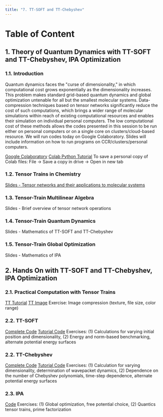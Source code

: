 ```yaml
---
title: "7. TT-SOFT and TT-Chebyshev"
---
```


<a name="toc"></a>
# Table of Content


## 1. Theory of Quantum Dynamics with TT-SOFT and TT-Chebyshev, IPA Optimization

### 1.1. Introduction

Quantum dynamics faces the "curse of dimensionality," in which computational cost grows exponentially as the dimensionality increases. 
This problem makes standard grid-based quantum dynamics and global optimization untenable for all but the smallest molecular systems. 
Data-compression techniques based on tensor networks significantly reduce the cost of such computations, which brings a wider range of molecular 
simulations within reach of existing computational resources and enables their simulation on individual personal computers.
The low computational cost of these methods allows the codes presented in this session to be run either on personal computers or on a 
single core on clusters/cloud-based resource. We will run codes today on Google Colaboratory. Slides will include information on how to run 
programs on CCR/clusters/personal computers.

[Google Colaboratory](https://colab.research.google.com/?utm_source=scs-index#)
[Colab Python Tutorial](https://colab.research.google.com/github/cs231n/cs231n.github.io/blob/master/python-colab.ipynb)
To save a personal copy of Colab files: File -> Save a copy in drive -> Open in new tab

### 1.2. Tensor Trains in Chemistry
[Slides - Tensor networks and their applications to molecular systems](../files/Micheline_Soley/TT.pdf)

### 1.3. Tensor-Train Multilinear Algebra
Slides - Brief overview of tensor network operations

### 1.4. Tensor-Train Quantum Dynamics
Slides - Mathematics of TT-SOFT and TT-Chebyshev

### 1.5. Tensor-Train Global Optimization
Slides - Mathematics of IPA

## 2. Hands On with TT-SOFT and TT-Chebyshev, IPA Optimization

### 2.1. Practical Computation with Tensor Trains
[TT Tutorial](https://colab.research.google.com/drive/1gFecN0WpGaKtUCQl3-xjIl5csqoe5K37?usp=sharing)
[TT Image](https://colab.research.google.com/drive/15gpyKuY9mp9t1PhIwRmxB4MgpFqQF17u?usp=sharing)
Exercise: Image compression (texture, file size, color range)

### 2.2. TT-SOFT
[Complete Code](https://github.com/michelinesoley/HBT)
[Tutorial Code](https://colab.research.google.com/drive/1PbPXJUbH5Vusrwrxyc63MZ18KdpfUd-K?usp=sharing)
Exercises: (1) Calculations for varying initial position and dimensionality, (2) Energy and norm-based benchmarking, alternate potential energy surfaces

### 2.2. TT-Chebyshev
[Complete Code](https://github.com/michelinesoley/FTTC)
[Tutorial Code](https://colab.research.google.com/drive/1-JOG0owjM21JUebFWLqS6H3Kk56ej4pF?usp=sharing)
Exercises: (1) Calculation for varying dimensionality, determination of wavepacket dynamics, (2) Dependence on the number of Chebyshev polynomials, time-step dependence, alternate potential energy surfaces

### 2.3. IPA
[Code](https://colab.research.google.com/drive/1u2HM49BzVcN7O9xSMjLFkzmqT1TcQPn7?usp=sharing)
Exercises: (1) Global optimization, free potential choice, (2) Quantics tensor trains, prime factorization
